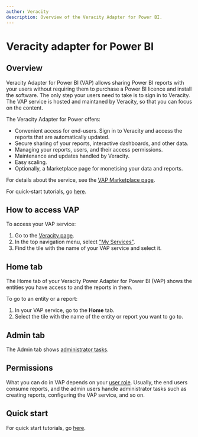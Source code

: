 ```yaml
---
author: Veracity
description: Overview of the Veracity Adapter for Power BI.
---
```


# Veracity adapter for Power BI

## Overview

Veracity Adapter for Power BI (VAP) allows sharing Power BI reports with your users without requiring them to purchase a Power BI licence and install the software. The only step your users need to take is to sign in to Veracity. The VAP service is hosted and maintaned by Veracity, so that you can focus on the content.

The Veracity Adapter for Power offers:
* Convenient access for end-users. Sign in to Veracity and access the reports that are automatically updated.
* Secure sharing of your reports, interactive dashboards, and other data.
* Managing your reports, users, and their access permissions.
* Maintenance and updates handled by Veracity.
* Easy scaling.
* Optionally, a Marketplace page for monetising your data and reports.

For details about the service, see the [VAP Marketplace page](https://store.veracity.com/veracity-adapter-for-power-bi-vap).

For quick-start tutorials, go [here](vap-saas-tutorial/1-introduction.md).

## How to access VAP

To access your VAP service:
1. Go to the [Veracity page](https://www.veracity.com/).
2. In the top navigation menu, select ["My Services"](https://services.veracity.com/).
3. Find the tile with the name of your VAP service and select it.

## Home tab

The Home tab of your Veracity Power Adapter for Power BI (VAP) shows the entities you have access to and the reports in them. 

To go to an entity or a report:
1. In your VAP service, go to the **Home** tab.
2. Select the tile with the name of the entity or report you want to go to.

## Admin tab

The Admin tab shows [administrator tasks](admin-tab/overview.md).

## Permissions

What you can do in VAP depends on your [user role](user-roles.md). Usually, the end users consume reports, and the admin users handle administrator tasks such as creating reports, configuring the VAP service, and so on.

## Quick start

For quick start tutorials, go [here](vap-saas-tutorial/1-introduction.md).